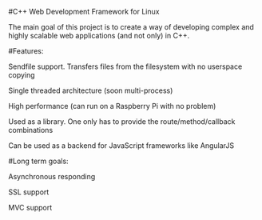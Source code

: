 #C++ Web Development Framework for Linux

The main goal of this project is to create a way of developing complex and highly scalable web applications (and not only) in C++.

#Features:

Sendfile support. Transfers files from the filesystem with no userspace copying

Single threaded architecture (soon multi-process)

High performance (can run on a Raspberry Pi with no problem)

Used as a library. One only has to provide the route/method/callback combinations

Can be used as a backend for JavaScript frameworks like AngularJS

#Long term goals:

Asynchronous responding

SSL support

MVC support


